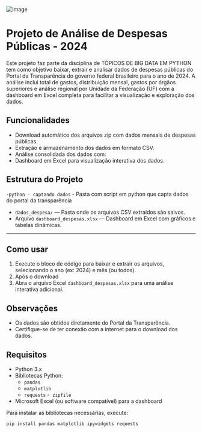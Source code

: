![image](https://github.com/user-attachments/assets/310b221d-988b-479e-b49a-ca3cca8754bb)

# Projeto de Análise de Despesas Públicas - 2024

Este projeto faz parte da disciplina de TÓPICOS DE BIG DATA EM PYTHON tem como objetivo baixar, extrair e analisar dados de despesas públicas do Portal da Transparência do governo federal brasileiro para o ano de 2024. A análise inclui total de gastos, distribuição mensal, gastos por órgãos superiores e análise regional por Unidade da Federação (UF) com a dashboard em Excel completa para facilitar a visualização e exploração dos dados.


## Funcionalidades

- Download automático dos arquivos zip com dados mensais de despesas públicas.
- Extração e armazenamento dos dados em formato CSV.
- Análise consolidada dos dados com:
- Dashboard em Excel para visualização interativa dos dados.


## Estrutura do Projeto

-`python - captando dados` -  Pasta com script em python que capta dados do portal da transparência 
- `dados_despesa/` — Pasta onde os arquivos CSV extraídos são salvos.
- Arquivo `dashboard_despesas.xlsx` — Dashboard em Excel com gráficos e tabelas dinâmicas.

---

## Como usar

1. Execute o bloco de código para baixar e extrair os arquivos, selecionando o ano (ex: 2024) e mês (ou todos).
2. Após o download
3. Abra o arquivo Excel `dashboard_despesas.xlsx` para uma análise interativa adicional.


## Observações
- Os dados são obtidos diretamente do Portal da Transparência.
- Certifique-se de ter conexão com a internet para o download dos dados.

## Requisitos

- Python 3.x
- Bibliotecas Python:
  - `pandas`
  - `matplotlib`
  - `requests`
  -` zipfile`
- Microsoft Excel (ou software compatível) para a dashboard

Para instalar as bibliotecas necessárias, execute:

```bash
pip install pandas matplotlib ipywidgets requests
